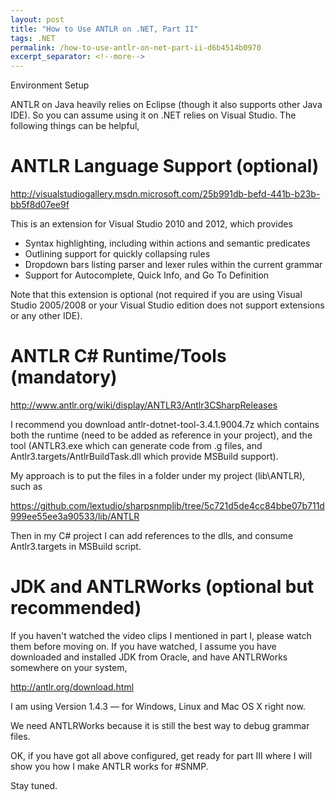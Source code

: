 ```yaml
---
layout: post
title: "How to Use ANTLR on .NET, Part II"
tags: .NET
permalink: /how-to-use-antlr-on-net-part-ii-d6b4514b0970
excerpt_separator: <!--more-->
---
```

Environment Setup
<!--more-->

ANTLR on Java heavily relies on Eclipse (though it also supports other Java IDE). So you can assume using it on .NET relies on Visual Studio. The following things can be helpful,

# ANTLR Language Support (optional)

http://visualstudiogallery.msdn.microsoft.com/25b991db-befd-441b-b23b-bb5f8d07ee9f

This is an extension for Visual Studio 2010 and 2012, which provides

* Syntax highlighting, including within actions and semantic predicates
* Outlining support for quickly collapsing rules
* Dropdown bars listing parser and lexer rules within the current grammar
* Support for Autocomplete, Quick Info, and Go To Definition

Note that this extension is optional (not required if you are using Visual Studio 2005/2008 or your Visual Studio edition does not support extensions or any other IDE).

# ANTLR C# Runtime/Tools (mandatory)

http://www.antlr.org/wiki/display/ANTLR3/Antlr3CSharpReleases

I recommend you download antlr-dotnet-tool-3.4.1.9004.7z which contains both the runtime (need to be added as reference in your project), and the tool (ANTLR3.exe which can generate code from .g files, and Antlr3.targets/AntlrBuildTask.dll which provide MSBuild support).

My approach is to put the files in a folder under my project (lib\ANTLR), such as

https://github.com/lextudio/sharpsnmplib/tree/5c721d5de4cc84bbe07b711d999ee55ee3a90533/lib/ANTLR

Then in my C# project I can add references to the dlls, and consume Antlr3.targets in MSBuild script.

# JDK and ANTLRWorks (optional but recommended)

If you haven't watched the video clips I mentioned in part I, please watch them before moving on. If you have watched, I assume you have downloaded and installed JDK from Oracle, and have ANTLRWorks somewhere on your system,

http://antlr.org/download.html

I am using Version 1.4.3 — for Windows, Linux and Mac OS X right now.

We need ANTLRWorks because it is still the best way to debug grammar files.

OK, if you have got all above configured, get ready for part III where I will show you how I make ANTLR works for #SNMP.

Stay tuned.
